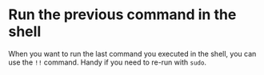# Run the previous command in the shell

When you want to run the last command you executed in the shell, you can use the `!!` command. Handy if you need to re-run with `sudo`.

